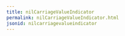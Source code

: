 ```yaml
---
title: nilCarriageValueIndicator
permalink: nilCarriageValueIndicator.html
jsonid: nilcarriagevalueindicator
---
```

